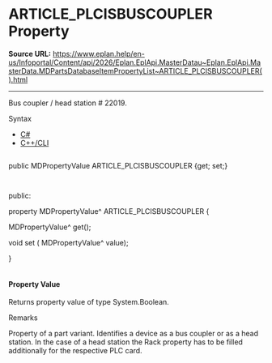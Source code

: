 # ARTICLE_PLCISBUSCOUPLER Property

**Source URL:** https://www.eplan.help/en-us/Infoportal/Content/api/2026/Eplan.EplApi.MasterDatau~Eplan.EplApi.MasterData.MDPartsDatabaseItemPropertyList~ARTICLE_PLCISBUSCOUPLER().html

---

Bus coupler / head station # 22019.

Syntax

- [C#](#i-syntax-CS)
- [C++/CLI](#i-syntax-CPP2005)

```
```
public MDPropertyValue ARTICLE_PLCISBUSCOUPLER {get; set;}
```
```

```
```
public:

property MDPropertyValue^ ARTICLE_PLCISBUSCOUPLER {

   MDPropertyValue^ get();

   void set (    MDPropertyValue^ value);

}
```
```

#### Property Value

Returns property value of type System.Boolean.

Remarks

Property of a part variant. Identifies a device as a bus coupler or as a head station. In the case of a head station the Rack property has to be filled additionally for the respective PLC card.
